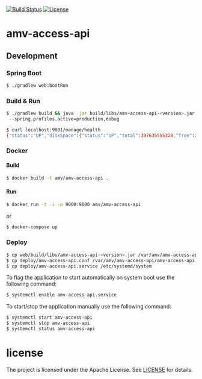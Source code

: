 [![Build Status](https://travis-ci.org/amvnetworks/amv-access-api-poc.svg?branch=master)](https://travis-ci.org/amvnetworks/amv-access-api-poc)
[![License](https://img.shields.io/github/license/amvnetworks/amv-access-api-poc.svg?maxAge=2592000)](https://github.com/amvnetworks/amv-access-api-poc/blob/master/LICENSE)

amv-access-api
========

## Development

### Spring Boot
```bash
$ ./gradlew web:bootRun
```
### Build & Run
```bash
$ ./gradlew build && java -jar build/libs/amv-access-api-<version>.jar
 --spring.profiles.active=production,debug
```

```bash
$ curl localhost:9001/manage/health
{"status":"UP","diskSpace":{"status":"UP","total":397635555328,"free":328389529600,"threshold":10485760}}}
```

### Docker
#### Build
```bash
$ docker build -t amv/amv-access-api .
```
#### Run
```bash
$ docker run -t -i -p 9000:9000 amv/amv-access-api
```
or
```bash
$ docker-compose up
```


### Deploy
```bash
$ cp web/build/libs/amv-access-api-<version>.jar /var/amv/amv-access-api/amv-access-api.jar
$ cp deploy/amv-access-api.conf /var/amv/amv-access-api/amv-access-api.conf
$ cp deploy/amv-access-api.service /etc/systemd/system
```

To flag the application to start automatically on system boot use the following command:
```bash
$ systemctl enable amv-access-api.service
```

To start/stop the application manually use the following command:
```bash
$ systemctl start amv-access-api
$ systemctl stop amv-access-api
$ systemctl status amv-access-api
```

# license
The project is licensed under the Apache License. See [LICENSE](LICENSE) for details.